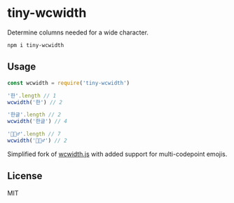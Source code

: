 # tiny-wcwidth

Determine columns needed for a wide character.

```
npm i tiny-wcwidth
```

## Usage
```javascript
const wcwidth = require('tiny-wcwidth')

'한'.length // 1
wcwidth('한') // 2

'한글'.length // 2
wcwidth('한글') // 4

'🤦🏼‍♂️'.length // 7
wcwidth('🤦🏼‍♂️') // 2
```

Simplified fork of [wcwidth.js](https://github.com/mycoboco/wcwidth.js) with added support for multi-codepoint emojis.

## License
MIT
